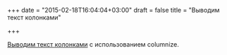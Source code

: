 +++
date = "2015-02-18T16:04:04+03:00"
draft = false
title = "Выводим текст колонками"

+++

<p><a href="http://www.progville.com/go/columnize-text-golang/">Выводим текст колонками</a> с использованием&nbsp;columnize.</p>

